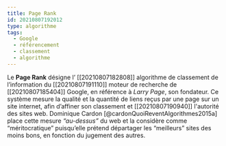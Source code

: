 ```yaml
---
title: Page Rank
id: 20210807192012
type: algorithme
tags:
  - Google
  - référencement
  - classement
  - algorithme
---
```

         

Le **Page Rank** désigne l’ [[20210807182808]] algorithme de classement de l’information du  [[20210807191110]] moteur de recherche  de [[20210807185404]] Google, en référence à *Larry Page*, son fondateur. Ce système mesure la qualité et la quantité de liens reçus par une page sur un site internet, afin d’affiner son classement et [[20210807190940]] l'autorité des sites web. Dominique Cardon [@cardonQuoiReventAlgorithmes2015a] place cette mesure *“au-dessus”* du web et la considère comme “méritocratique” puisqu’elle prétend départager les “meilleurs” sites des moins bons, en fonction du jugement des autres.


